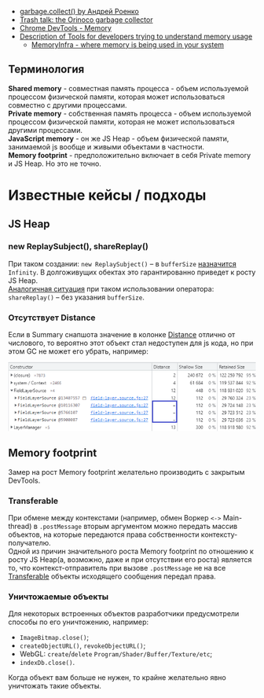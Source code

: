 - [garbage.collect() by Андрей Роенко](https://habr.com/ru/company/oleg-bunin/blog/433318/)
- [Trash talk: the Orinoco garbage collector](https://v8.dev/blog/trash-talk)
- [Chrome DevTools - Memory](https://developer.chrome.com/docs/devtools/#memory)
- [Description of Tools for developers trying to understand memory usage](https://chromium.googlesource.com/chromium/src/+/refs/heads/main/docs/memory/tools.md)
    - [MemoryInfra - where memory is being used in your system](https://chromium.googlesource.com/chromium/src/+/refs/heads/main/docs/memory-infra)

## Терминология

**Shared memory** - совместная память процесса - объем используемой процессом физической памяти, которая может использоваться совместно с другими процессами.  
**Private memory** - собственная память процесса - объем используемой процессом физической памяти, которая не может использоваться другими процессами.  
**JavaScript memory** - он же JS Heap - объем физической памяти, занимаемой js вообще и живыми объектами в частности.  
**Memory footprint** - предположительно включает в себя Private memory и JS Heap. Но это не точно.

# Известные кейсы / подходы

## JS Heap

### new ReplaySubject(), shareReplay()

При таком создании: `new ReplaySubject()` – в `bufferSize` [назначится](https://github.com/ReactiveX/rxjs/blob/master/src/internal/ReplaySubject.ts) `Infinity`.  B долгоживущих обектах это гарантированно приведет к росту JS Heap.  
[Аналогичная ситуация](https://github.com/ReactiveX/rxjs/blob/master/src/internal/operators/shareReplay.ts) при таком использовании оператора: `shareReplay()` – без указания `bufferSize`.

### Отсутствует Distance

Если в Summary снапшота значение в колонке [Distance](https://developer.chrome.com/docs/devtools/memory-problems/memory-101/#retained_size) отлично от числового, то вероятно этот объект стал недоступен для js кода, но при этом GC не может его убрать, например:

![Отсутствует Distance](./data/distance-.png)

## Memory footprint

Замер на рост Memory footprint желательно производить с закрытым DevTools.

### Transferable

При обмене между контекстами (например, обмен Воркер `<->` Main-thread) в `.postMessage` вторым аргументом можно передать массив объектов, на которые передаются права собственности контексту-получателю.  
Одной из причин значительного роста Memory footprint по отношению к росту JS Heap(а, возможно, даже и при отсутствии его роста) является то, что контекст-отправитель при вызове `.postMessage` не на все [Transferable](https://developer.mozilla.org/en-US/docs/Glossary/Transferable_objects#supported_objects) объекты исходящего сообщения передал права.

### Уничтожаемые объекты

Для некоторых встроенных объектов разработчики предусмотрели способы по его уничтожению, например:

- `ImageBitmap.close()`;
- `createObjectURL()`, `revokeObjectURL()`;
- WebGL: `create`/`delete` `Program/Shader/Buffer/Texture/etc`;
- `indexDb.close()`.

Когда объект вам больше не нужен, то крайне желательно явно уничтожать такие объекты.  
